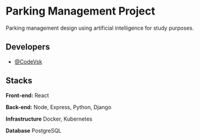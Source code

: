 # Parking Management Project

Parking management design using artificial intelligence for study purposes.

## Developers

- [@CodeVsk](https://www.github.com/codevsk)

## Stacks

**Front-end:** React

**Back-end:** Node, Express, Python, Django

**Infrastructure** Docker, Kubernetes

**Database** PostgreSQL
